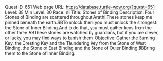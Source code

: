 Quest ID: 651
Web page URL: https://database.turtle-wow.org/?quest=651
Level: 38
Min Level: 30
Race: nil
Title: Stones of Binding
Description: Four Stones of Binding are scattered throughout Arathi.These stones keep me pinned beneath the earth.$B$BTo unlock them you must unlock the strongest: the Stone of Inner Binding.And to do that, you must gather keys from the other three.$B$BThese stones are watched by guardians, but if you are clever, or lucky, you may find ways to banish them.
Objective: Gather the Burning Key, the Cresting Key and the Thundering Key from the Stone of West Binding, the Stone of East Binding and the Stone of Outer Binding.$B$BBring them to the Stone of Inner Binding.
